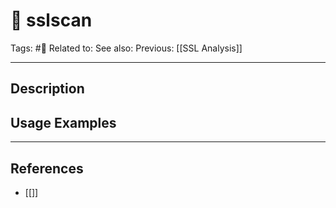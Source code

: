 # 💢 sslscan
Tags: #💢
Related to: 
See also: 
Previous: [[SSL Analysis]]

---
## Description


## Usage Examples


---
## References
- [[]]